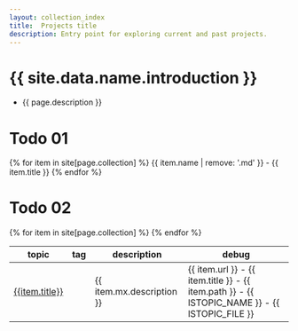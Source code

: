 ```yaml
---
layout: collection_index
title:  Projects title
description: Entry point for exploring current and past projects.
---
```


# {{ site.data.name.introduction }}
- {{ page.description }}

# Todo 01
{% for item in site[page.collection] %}
{{ item.name | remove: '.md' }} - {{ item.title }}
{% endfor %}
# Todo 02


<table class="sortable">
  <thead>
    <tr>
      <th translate='no'>topic</th>
      <th translate='no'>tag</th>
      <th >description</th>
      <th>debug</th>
    </tr>
  </thead>
  <tbody>
  {% for item in site[page.collection] %}
  <tr>
    <td translate='no'><a href='{{ item.url }}'>{{item.title}}</a></td>
    <td translate='no'></td>
    <td>{{ item.mx.description }}</td>
    <td>{{ item.url }} - {{ item.title }} - {{ item.path }} - {{ lSTOPIC_NAME }} - {{ lSTOPIC_FILE }}</td>
  </tr>
  {% endfor %}
  </tbody>
</table>

